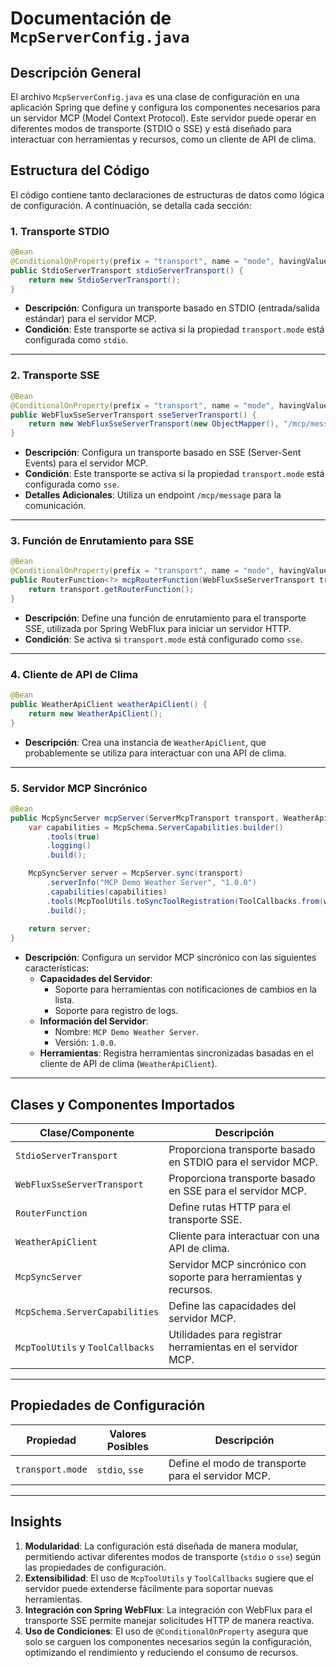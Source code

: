 # Documentación de `McpServerConfig.java`

## Descripción General

El archivo `McpServerConfig.java` es una clase de configuración en una aplicación Spring que define y configura los componentes necesarios para un servidor MCP (Model Context Protocol). Este servidor puede operar en diferentes modos de transporte (STDIO o SSE) y está diseñado para interactuar con herramientas y recursos, como un cliente de API de clima.

## Estructura del Código

El código contiene tanto declaraciones de estructuras de datos como lógica de configuración. A continuación, se detalla cada sección:

### 1. **Transporte STDIO**
```java
@Bean
@ConditionalOnProperty(prefix = "transport", name = "mode", havingValue = "stdio")
public StdioServerTransport stdioServerTransport() {
    return new StdioServerTransport();
}
```
- **Descripción**: Configura un transporte basado en STDIO (entrada/salida estándar) para el servidor MCP.
- **Condición**: Este transporte se activa si la propiedad `transport.mode` está configurada como `stdio`.

---

### 2. **Transporte SSE**
```java
@Bean
@ConditionalOnProperty(prefix = "transport", name = "mode", havingValue = "sse")
public WebFluxSseServerTransport sseServerTransport() {
    return new WebFluxSseServerTransport(new ObjectMapper(), "/mcp/message");
}
```
- **Descripción**: Configura un transporte basado en SSE (Server-Sent Events) para el servidor MCP.
- **Condición**: Este transporte se activa si la propiedad `transport.mode` está configurada como `sse`.
- **Detalles Adicionales**: Utiliza un endpoint `/mcp/message` para la comunicación.

---

### 3. **Función de Enrutamiento para SSE**
```java
@Bean
@ConditionalOnProperty(prefix = "transport", name = "mode", havingValue = "sse")
public RouterFunction<?> mcpRouterFunction(WebFluxSseServerTransport transport) {
    return transport.getRouterFunction();
}
```
- **Descripción**: Define una función de enrutamiento para el transporte SSE, utilizada por Spring WebFlux para iniciar un servidor HTTP.
- **Condición**: Se activa si `transport.mode` está configurado como `sse`.

---

### 4. **Cliente de API de Clima**
```java
@Bean
public WeatherApiClient weatherApiClient() {
    return new WeatherApiClient();
}
```
- **Descripción**: Crea una instancia de `WeatherApiClient`, que probablemente se utiliza para interactuar con una API de clima.

---

### 5. **Servidor MCP Sincrónico**
```java
@Bean
public McpSyncServer mcpServer(ServerMcpTransport transport, WeatherApiClient weatherApiClient) {
    var capabilities = McpSchema.ServerCapabilities.builder()
        .tools(true)
        .logging()
        .build();

    McpSyncServer server = McpServer.sync(transport)
        .serverInfo("MCP Demo Weather Server", "1.0.0")
        .capabilities(capabilities)
        .tools(McpToolUtils.toSyncToolRegistration(ToolCallbacks.from(weatherApiClient)))
        .build();
    
    return server;
}
```
- **Descripción**: Configura un servidor MCP sincrónico con las siguientes características:
  - **Capacidades del Servidor**:
    - Soporte para herramientas con notificaciones de cambios en la lista.
    - Soporte para registro de logs.
  - **Información del Servidor**:
    - Nombre: `MCP Demo Weather Server`.
    - Versión: `1.0.0`.
  - **Herramientas**: Registra herramientas sincronizadas basadas en el cliente de API de clima (`WeatherApiClient`).

---

## Clases y Componentes Importados

| Clase/Componente                          | Descripción                                                                 |
|-------------------------------------------|-----------------------------------------------------------------------------|
| `StdioServerTransport`                    | Proporciona transporte basado en STDIO para el servidor MCP.               |
| `WebFluxSseServerTransport`               | Proporciona transporte basado en SSE para el servidor MCP.                 |
| `RouterFunction`                          | Define rutas HTTP para el transporte SSE.                                  |
| `WeatherApiClient`                        | Cliente para interactuar con una API de clima.                             |
| `McpSyncServer`                           | Servidor MCP sincrónico con soporte para herramientas y recursos.          |
| `McpSchema.ServerCapabilities`            | Define las capacidades del servidor MCP.                                   |
| `McpToolUtils` y `ToolCallbacks`          | Utilidades para registrar herramientas en el servidor MCP.                 |

---

## Propiedades de Configuración

| Propiedad               | Valores Posibles | Descripción                                                                 |
|-------------------------|------------------|-----------------------------------------------------------------------------|
| `transport.mode`        | `stdio`, `sse`   | Define el modo de transporte para el servidor MCP.                         |

---

## Insights

1. **Modularidad**: La configuración está diseñada de manera modular, permitiendo activar diferentes modos de transporte (`stdio` o `sse`) según las propiedades de configuración.
2. **Extensibilidad**: El uso de `McpToolUtils` y `ToolCallbacks` sugiere que el servidor puede extenderse fácilmente para soportar nuevas herramientas.
3. **Integración con Spring WebFlux**: La integración con WebFlux para el transporte SSE permite manejar solicitudes HTTP de manera reactiva.
4. **Uso de Condiciones**: El uso de `@ConditionalOnProperty` asegura que solo se carguen los componentes necesarios según la configuración, optimizando el rendimiento y reduciendo el consumo de recursos.
